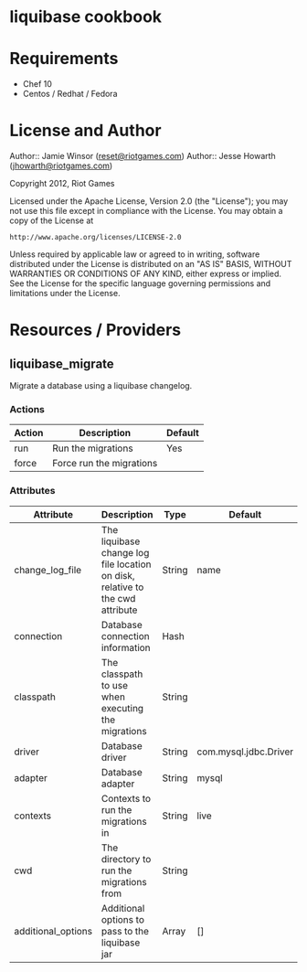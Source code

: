 # liquibase cookbook

# Requirements

* Chef 10
* Centos / Redhat / Fedora

# License and Author

Author:: Jamie Winsor (<reset@riotgames.com>)
Author:: Jesse Howarth (<jhowarth@riotgames.com>)

Copyright 2012, Riot Games

Licensed under the Apache License, Version 2.0 (the "License");
you may not use this file except in compliance with the License.
You may obtain a copy of the License at

    http://www.apache.org/licenses/LICENSE-2.0

Unless required by applicable law or agreed to in writing, software
distributed under the License is distributed on an "AS IS" BASIS,
WITHOUT WARRANTIES OR CONDITIONS OF ANY KIND, either express or implied.
See the License for the specific language governing permissions and
limitations under the License.

# Resources / Providers

## liquibase_migrate

Migrate a database using a liquibase changelog.

### Actions
Action   | Description                   | Default
-------  |-------------                  |---------
run      | Run the migrations            | Yes
force    | Force run the migrations      |

### Attributes
Attribute                  | Description                                                                          |Type     | Default
---------                  |-------------                                                                         |-----    |--------
change_log_file            | The liquibase change log file location on disk, relative to the cwd attribute        | String  | name
connection                 | Database connection information                                                      | Hash    |
classpath                  | The classpath to use when executing the migrations                                   | String  |
driver                     | Database driver                                                                      | String  | com.mysql.jdbc.Driver
adapter                    | Database adapter                                                                     | String  | mysql
contexts                   | Contexts to run the migrations in                                                    | String  | live
cwd                        | The directory to run the migrations from                                             | String  | 
additional_options         | Additional options to pass to the liquibase jar                                      | Array   | []
